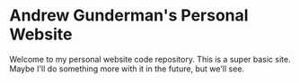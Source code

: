 # Andrew Gunderman's Personal Website
Welcome to my personal website code repository. This is a super basic site. Maybe I'll do something more with it in the future, but we'll see.